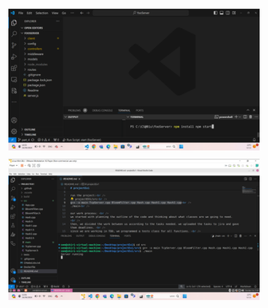

![alt text](<Screenshuts/צילום מסך 2024-04-16 105544.png>)


![alt text](<Screenshuts/צילום מסך 2024-04-16 110129.png>)
